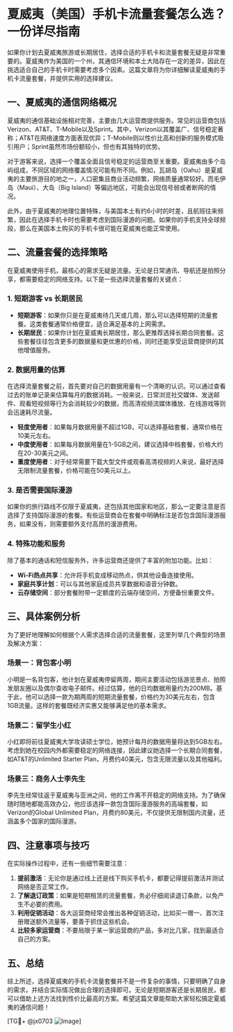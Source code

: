 # 夏威夷（美国）手机卡流量套餐怎么选？一份详尽指南

如果你计划去夏威夷旅游或长期居住，选择合适的手机卡和流量套餐无疑是非常重要的。夏威夷作为美国的一个州，其通信环境和本土大陆存在一定的差异，因此在挑选适合自己的手机卡时需要考虑多个因素。这篇文章将为你详细解读夏威夷的手机卡流量套餐，并提供实用的选择建议。

## 一、夏威夷的通信网络概况

夏威夷的通信基础设施相对完善，主要由几大运营商提供服务。常见的运营商包括Verizon、AT&T、T-Mobile以及Sprint。其中，Verizon以其覆盖广、信号稳定著称；AT&T在网络速度方面表现优异；T-Mobile则以性价比高和创新的服务模式吸引用户；Sprint虽然市场份额较小，但也有其独特的优势。

对于游客来说，选择一个覆盖全面且信号稳定的运营商至关重要。夏威夷由多个岛屿组成，不同区域的网络覆盖情况可能有所不同。例如，瓦胡岛（Oahu）是夏威夷的主要旅游目的地之一，人口密集且商业活动频繁，网络质量通常较好。而毛伊岛（Maui）、大岛（Big Island）等偏远地区，可能会出现信号弱或者断网的情况。

此外，由于夏威夷的地理位置特殊，与美国本土有约6小时的时差，且航班往来频繁，因此在选择手机卡时也需要考虑到国际漫游的问题。如果你的手机支持全球频段，那么在美国本土购买的手机卡很可能在夏威夷也能正常使用。

## 二、流量套餐的选择策略

在夏威夷使用手机，最核心的需求无疑是流量。无论是日常通讯、导航还是拍照分享，都需要稳定的网络支持。以下是一些选择流量套餐的关键点：

### 1. 短期游客 vs 长期居民

- **短期游客**：如果你只是在夏威夷待几天或几周，那么可以选择短期的流量套餐。这类套餐通常价格便宜，适合满足基本的上网需求。
- **长期居民**：如果你计划在夏威夷长期居住，那么更推荐选择长期合同套餐。这些套餐往往包含更多的数据量和更优惠的价格，同时还能享受运营商提供的其他增值服务。

### 2. 数据用量的估算

在选择流量套餐之前，首先要对自己的数据用量有一个清晰的认识。可以通过查看过去的账单记录来估算每月的数据消耗。一般来说，日常浏览社交媒体、发送邮件、观看短视频等行为会消耗较少的数据，而高清视频流媒体播放、在线游戏等则会迅速耗尽流量。

- **轻度使用者**：如果每月数据用量不超过1GB，可以选择基础套餐，通常价格在10美元左右。
- **中度使用者**：如果每月数据用量在1-5GB之间，建议选择中档套餐，价格大约在20-30美元之间。
- **重度使用者**：对于经常需要下载大型文件或观看高清视频的人来说，最好选择无限制流量套餐，价格可能在50美元以上。

### 3. 是否需要国际漫游

如果你的旅行路线不仅限于夏威夷，还包括其他国家和地区，那么一定要注意是否选择了支持国际漫游的套餐。有些运营商会在套餐中明确标注是否包含国际漫游服务，如果没有，则需要额外支付高昂的漫游费用。

### 4. 特殊功能和服务

除了基本的通话和短信服务外，许多运营商还提供了丰富的附加功能。比如：
- **Wi-Fi热点共享**：允许将手机变成移动热点，供其他设备连接使用。
- **家庭共享计划**：可以与其他家庭成员共享数据和语音分钟数。
- **云存储空间**：部分套餐附带一定额度的云端存储空间，方便备份重要文件。

## 三、具体案例分析

为了更好地理解如何根据个人需求选择合适的流量套餐，这里列举几个典型的场景及解决方案：

### 场景一：背包客小明

小明是一名背包客，他计划在夏威夷停留两周，期间主要活动包括游览景点、拍照发朋友圈以及偶尔查收电子邮件。经过估算，他的日均数据用量约为200MB。基于此，他可以选择一款为期两周的短期流量套餐，价格约为30美元左右，包含1GB流量。这样的套餐既经济实惠又能够满足他的基本需求。

### 场景二：留学生小红

小红即将前往夏威夷大学攻读硕士学位，她预计每月的数据用量将达到5GB左右。考虑到她在校园内外都需要稳定的网络连接，因此建议她选择一个长期合同套餐，如AT&T的Unlimited Starter Plan，月费约40美元，包含无限流量以及其他福利。

### 场景三：商务人士李先生

李先生经常往返于夏威夷与亚洲之间，他的工作离不开稳定的网络支持。为了确保随时随地都能高效办公，他应该选择一款包含国际漫游服务的高端套餐，如Verizon的Global Unlimited Plan，月费约80美元，不仅提供无限制国内流量，还涵盖多个国家的国际漫游。

## 四、注意事项与技巧

在实际操作过程中，还有一些细节需要注意：

1. **提前激活**：无论你是通过线上还是线下购买手机卡，都要记得提前激活并测试网络是否正常工作。
2. **了解退订政策**：如果是短期租赁的流量套餐，务必仔细阅读退订条款，以免产生不必要的费用。
3. **利用促销活动**：各大运营商经常会推出各种促销活动，比如买一赠一、首次注册赠送额外流量等，要善于抓住这些机会。
4. **比较多家运营商**：不要局限于某一家运营商的产品，多对比几家，找到最适合自己的方案。

## 五、总结

综上所述，选择夏威夷的手机卡流量套餐并不是一件复杂的事情，只要明确了自身的需求，并结合实际情况做出合理的选择即可。无论是短期游客还是长期居民，都可以借助上述方法找到性价比最高的方案。希望这篇文章能帮助大家轻松搞定夏威夷的通信问题！

[TG💪+ @jx0703 ![Image](https://github.com/user-attachments/assets/dbca1d08-cadb-493c-b0ec-ad6f7a83f270)]